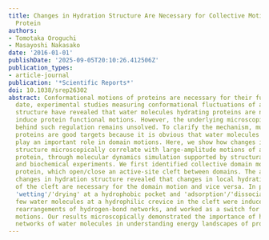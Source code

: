 ```yaml
---
title: Changes in Hydration Structure Are Necessary for Collective Motions of a Multi-Domain
  Protein
authors:
- Tomotaka Oroguchi
- Masayoshi Nakasako
date: '2016-01-01'
publishDate: '2025-09-05T20:10:26.412506Z'
publication_types:
- article-journal
publication: '*Scientific Reports*'
doi: 10.1038/srep26302
abstract: Conformational motions of proteins are necessary for their functions. To
  date, experimental studies measuring conformational fluctuations of a whole protein
  structure have revealed that water molecules hydrating proteins are necessary to
  induce protein functional motions. However, the underlying microscopic mechanism
  behind such regulation remains unsolved. To clarify the mechanism, multi-domain
  proteins are good targets because it is obvious that water molecules between domains
  play an important role in domain motions. Here, we show how changes in hydration
  structure microscopically correlate with large-amplitude motions of a multi-domain
  protein, through molecular dynamics simulation supported by structural analyses
  and biochemical experiments. We first identified collective domain motions of the
  protein, which open/close an active-site cleft between domains. The analyses on
  changes in hydration structure revealed that changes in local hydration in the depth
  of the cleft are necessary for the domain motion and vice versa. In particular,
  'wetting'/'drying' at a hydrophobic pocket and 'adsorption'/'dissociation' of a
  few water molecules at a hydrophilic crevice in the cleft were induced by dynamic
  rearrangements of hydrogen-bond networks, and worked as a switch for the domain
  motions. Our results microscopically demonstrated the importance of hydrogen-bond
  networks of water molecules in understanding energy landscapes of protein motions.
---
```


